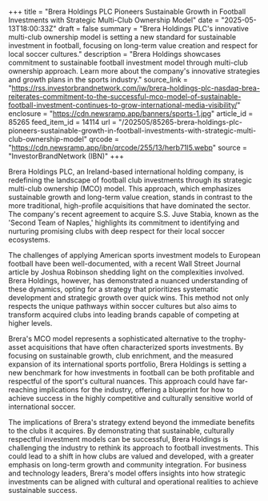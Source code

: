 +++
title = "Brera Holdings PLC Pioneers Sustainable Growth in Football Investments with Strategic Multi-Club Ownership Model"
date = "2025-05-13T18:00:33Z"
draft = false
summary = "Brera Holdings PLC's innovative multi-club ownership model is setting a new standard for sustainable investment in football, focusing on long-term value creation and respect for local soccer cultures."
description = "Brera Holdings showcases commitment to sustainable football investment model through multi-club ownership approach. Learn more about the company's innovative strategies and growth plans in the sports industry."
source_link = "https://rss.investorbrandnetwork.com/iw/brera-holdings-plc-nasdaq-brea-reiterates-commitment-to-the-successful-mco-model-of-sustainable-football-investment-continues-to-grow-international-media-visibility/"
enclosure = "https://cdn.newsramp.app/banners/sports-1.jpg"
article_id = 85265
feed_item_id = 14114
url = "/202505/85265-brera-holdings-plc-pioneers-sustainable-growth-in-football-investments-with-strategic-multi-club-ownership-model"
qrcode = "https://cdn.newsramp.app/ibn/qrcode/255/13/herb71l5.webp"
source = "InvestorBrandNetwork (IBN)"
+++

<p>Brera Holdings PLC, an Ireland-based international holding company, is redefining the landscape of football club investments through its strategic multi-club ownership (MCO) model. This approach, which emphasizes sustainable growth and long-term value creation, stands in contrast to the more traditional, high-profile acquisitions that have dominated the sector. The company's recent agreement to acquire S.S. Juve Stabia, known as the 'Second Team of Naples,' highlights its commitment to identifying and nurturing promising clubs with deep respect for their local soccer ecosystems.</p><p>The challenges of applying American sports investment models to European football have been well-documented, with a recent Wall Street Journal article by Joshua Robinson shedding light on the complexities involved. Brera Holdings, however, has demonstrated a nuanced understanding of these dynamics, opting for a strategy that prioritizes systematic development and strategic growth over quick wins. This method not only respects the unique pathways within soccer cultures but also aims to transform acquired clubs into leading brands capable of competing at higher levels.</p><p>Brera's MCO model represents a sophisticated alternative to the trophy-asset acquisitions that have often characterized sports investments. By focusing on sustainable growth, club enrichment, and the measured expansion of its international sports portfolio, Brera Holdings is setting a new benchmark for how investments in football can be both profitable and respectful of the sport's cultural nuances. This approach could have far-reaching implications for the industry, offering a blueprint for how to achieve success in the highly competitive and culturally sensitive world of international soccer.</p><p>The implications of Brera's strategy extend beyond the immediate benefits to the clubs it acquires. By demonstrating that sustainable, culturally respectful investment models can be successful, Brera Holdings is challenging the industry to rethink its approach to football investments. This could lead to a shift in how clubs are valued and developed, with a greater emphasis on long-term growth and community integration. For business and technology leaders, Brera's model offers insights into how strategic investments can be aligned with cultural and operational realities to achieve sustainable success.</p>